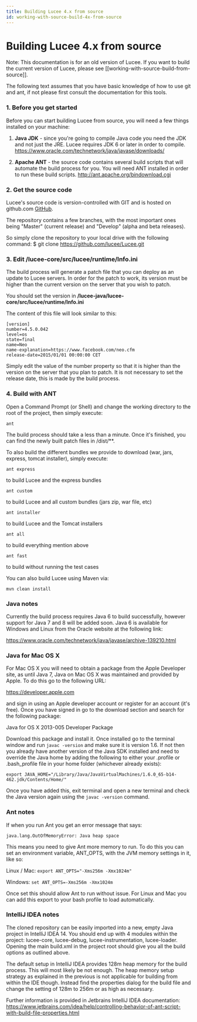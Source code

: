 ```yaml
---
title: Building Lucee 4.x from source
id: working-with-source-build-4x-from-source
---
```


# Building Lucee 4.x from source #

Note: This documentation is for an old version of Lucee. If you want to build the current version of Lucee, please see [[working-with-source-build-from-source]].

The following text assumes that you have basic knowledge of how to use git and ant, if not please first consult the documentation for this tools.

### 1. Before you get started

Before you can start building Lucee from source, you will need a few things installed on your machine:

1. **Java JDK** - since you're going to compile Java code you need the JDK and not just the JRE.  Lucee requires JDK 6 or later in order to compile.  <https://www.oracle.com/technetwork/java/javase/downloads/>

1. **Apache ANT** - the source code contains several build scripts that will automate the build process for you. You will need ANT installed in order to run these build scripts. <http://ant.apache.org/bindownload.cgi>

### 2. Get the source code

Lucee's source code is version-controlled with GIT and is hosted on github.com [GitHub](https://github.com/lucee/lucee).

The repository contains a few branches, with the most important ones being "Master" (current release) and "Develop" (alpha and beta releases).

So simply clone the repository to your local drive with the following command:
$ git clone <https://github.com/lucee/Lucee.git>

### 3. Edit /lucee-core/src/lucee/runtime/Info.ini

The build process will generate a patch file that you can deploy as an update to Lucee servers. In order for the patch to work, its version must be higher than the current version on the server that you wish to patch.

You should set the version in **/lucee-java/lucee-core/src/lucee/runtime/Info.ini**

The content of this file will look similar to this:

    [version]
    number=4.5.0.042
    level=os
    state=final
    name=Neo
    name-explanation=https://www.facebook.com/neo.cfm
    release-date=2015/01/01 00:00:00 CET

Simply edit the value of the number property so that it is higher than the version on the server that you plan to patch.
It is not necessary to set the release date, this is made by the build process.

### 4. Build with ANT

Open a Command Prompt (or Shell) and change the working directory to the root of the project, then simply execute:

    ant

The build process should take a less than a minute.  Once it's finished, you can find the newly built patch files in /dist/**.

To also build the different bundles we provide to download (war, jars, express, tomcat installer), simply execute:

    ant express

to build Lucee and the express bundles

    ant custom

to build Lucee and all custom bundles (jars zip, war file, etc)

    ant installer

to build Lucee and the Tomcat installers

    ant all

to build everything mention above

    ant fast

to build without running the test cases

You can also build Lucee using Maven via:

    mvn clean install

### Java notes

Currently the build process requires Java 6 to build successfully, however support for Java 7 and 8 will be added soon. Java 6 is available for Windows and Linux from the Oracle website at the following link:

<https://www.oracle.com/technetwork/java/javase/archive-139210.html>

### Java for Mac OS X

For Mac OS X you will need to obtain a package from the Apple Developer site, as until Java 7, Java on Mac OS X was maintained and provided by Apple. To do this go to the following URL:

<https://developer.apple.com>

and sign in using an Apple developer account or register for an account (it's free). Once you have signed in go to the download section and search for the following package:

Java for OS X 2013-005 Developer Package

Download this package and install it. Once installed go to the terminal window and run ```javac -version``` and make sure it is version 1.6. If not then you already have another version of the Java SDK installed and need to override the Java home by adding the following to either your .profile or .bash_profile file in your home folder (whichever already exists):

    export JAVA_HOME="/Library/Java/JavaVirtualMachines/1.6.0_65-b14-462.jdk/Contents/Home/"

Once you have added this, exit terminal and open a new terminal and check the Java version again using the `javac -version` command.

### Ant notes

If when you run Ant you get an error message that says:

    java.lang.OutOfMemoryError: Java heap space

This means you need to give Ant more memory to run. To do this you can set an environment variable, ANT_OPTS, with the JVM memory settings in it, like so:

Linux / Mac: `export ANT_OPTS="-Xms256m -Xmx1024m"`

Windows: `set ANT_OPTS=-Xms256m -Xmx1024m`

Once set this should allow Ant to run without issue. For Linux and Mac you can add this export to your bash profile to load automatically.

### IntelliJ IDEA notes

The cloned repository can be easily imported into a new, empty Java project in IntelliJ IDEA 14. You should end up with 4 modules within the project: lucee-core, lucee-debug, lucee-instrumentation, lucee-loader. Opening the main build.xml in the project root should give you all the build options as outlined above.

The default setup in IntelliJ IDEA provides 128m heap memory for the build process. This will most likely be not enough. The heap memory setup strategy as explained in the previous is not applicable for building from within the IDE though. Instead find the properties dialog for the build file and change the setting of 128m to 256m or as high as necessary.

Further information is provided in Jetbrains IntelliJ IDEA documentation: <https://www.jetbrains.com/idea/help/controlling-behavior-of-ant-script-with-build-file-properties.html>
